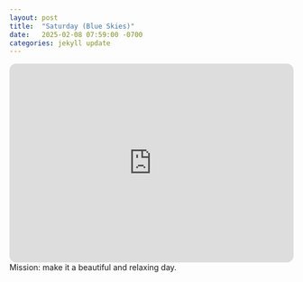 ```yaml
---
layout: post
title:  "Saturday (Blue Skies)"
date:   2025-02-08 07:59:00 -0700
categories: jekyll update
---
```

<iframe style="border-radius:12px" src="https://open.spotify.com/embed/playlist/7oKXG3ZcrOegOSL2u7XhCL?utm_source=generator" width="100%" height="352" frameBorder="0" allowfullscreen="" allow="autoplay; clipboard-write; encrypted-media; fullscreen; picture-in-picture" loading="lazy"></iframe>
Mission: make it a beautiful and relaxing day.
